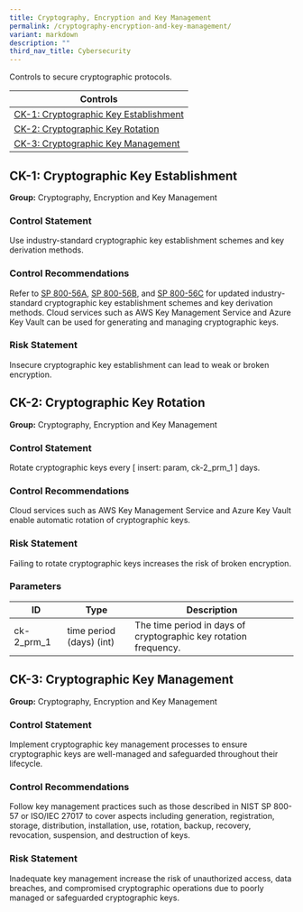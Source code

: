```yaml
---
title: Cryptography, Encryption and Key Management
permalink: /cryptography-encryption-and-key-management/
variant: markdown
description: ""
third_nav_title: Cybersecurity
---
```

Controls to secure cryptographic protocols.

| Controls                                                                       |
| ------------------------------------------------------------------------------ |
| [CK-1: Cryptographic Key Establishment](#ck-1-cryptographic-key-establishment) |
| [CK-2: Cryptographic Key Rotation](#ck-2-cryptographic-key-rotation)           |
| [CK-3: Cryptographic Key Management](#ck-3-cryptographic-key-management)       |

## CK-1: Cryptographic Key Establishment

**Group:** Cryptography, Encryption and Key Management

### Control Statement

Use industry-standard cryptographic key establishment schemes and key derivation methods.

### Control Recommendations

Refer to [SP 800-56A](https://doi.org/10.6028/NIST.SP.800-56Ar3), [SP 800-56B](https://doi.org/10.6028/NIST.SP.800-56Br2), and [SP 800-56C](https://doi.org/10.6028/NIST.SP.800-56Cr2) for updated industry-standard cryptographic key establishment schemes and key derivation methods. Cloud services such as AWS Key Management Service and Azure Key Vault can be used for generating and managing cryptographic keys.

### Risk Statement

Insecure cryptographic key establishment can lead to weak or broken encryption.

## CK-2: Cryptographic Key Rotation

**Group:** Cryptography, Encryption and Key Management

### Control Statement

Rotate cryptographic keys every [ insert: param, ck-2_prm_1 ] days.

### Control Recommendations

Cloud services such as AWS Key Management Service and Azure Key Vault enable automatic rotation of cryptographic keys.

### Risk Statement

Failing to rotate cryptographic keys increases the risk of broken encryption.

### Parameters

| ID         | Type                     | Description                                                      |
| ---------- | ------------------------ | ---------------------------------------------------------------- |
| ck-2_prm_1 | time period (days) (int) | The time period in days of cryptographic key rotation frequency. |

## CK-3: Cryptographic Key Management

**Group:** Cryptography, Encryption and Key Management

### Control Statement

Implement cryptographic key management processes to ensure cryptographic keys are well-managed and safeguarded throughout their lifecycle.

### Control Recommendations

Follow key management practices such as those described in NIST SP 800-57 or ISO/IEC 27017 to cover aspects including generation, registration, storage, distribution, installation, use, rotation, backup, recovery, revocation, suspension, and destruction of keys.

### Risk Statement

Inadequate key management increase the risk of unauthorized access, data breaches, and compromised cryptographic operations due to poorly managed or safeguarded cryptographic keys.
